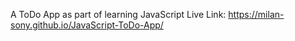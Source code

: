 A ToDo App as part of learning JavaScript
Live Link: https://milan-sony.github.io/JavaScript-ToDo-App/
